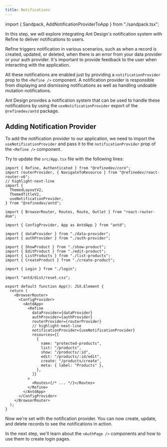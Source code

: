 ```yaml
---
title: Notifications
---
```


import { Sandpack, AddNotificationProviderToApp } from "./sandpack.tsx";

<Sandpack>

In this step, we will explore integrating Ant Design's notification system with Refine to deliver notifications to users.

Refine triggers notification in various scenarios, such as when a record is created, updated, or deleted, when there is an error from your data provider or your auth provider. It's important to provide feedback to the user when interacting with the application.

All these notifications are enabled just by providing a `notificationProvider` prop to the `<Refine />` component. A notification provider is responsible from displaying and dismissing notifications as well as handling undoable mutation notifications.

Ant Design provides a notification system that can be used to handle these notifications by using the `useNotificationProvider` export of the `@refinedev/antd` package.

## Adding Notification Provider

To add the notification provider to our application, we need to import the `useNotificationProvider` and pass it to the `notificationProvider` prop of the `<Refine />` component.

Try to update the `src/App.tsx` file with the following lines:

```tsx title="src/App.tsx"
import { Refine, Authenticated } from "@refinedev/core";
import routerProvider, { NavigateToResource } from "@refinedev/react-router-v6";
// highlight-next-line
import {
  ThemedLayoutV2,
  ThemedTitleV2,
  useNotificationProvider,
} from "@refinedev/antd";

import { BrowserRouter, Routes, Route, Outlet } from "react-router-dom";

import { ConfigProvider, App as AntdApp } from "antd";

import { dataProvider } from "./data-provider";
import { authProvider } from "./auth-provider";

import { ShowProduct } from "./show-product";
import { EditProduct } from "./edit-product";
import { ListProducts } from "./list-products";
import { CreateProduct } from "./create-product";

import { Login } from "./login";

import "antd/dist/reset.css";

export default function App(): JSX.Element {
  return (
    <BrowserRouter>
      <ConfigProvider>
        <AntdApp>
          <Refine
            dataProvider={dataProvider}
            authProvider={authProvider}
            routerProvider={routerProvider}
            // highlight-next-line
            notificationProvider={useNotificationProvider}
            resources={[
              {
                name: "protected-products",
                list: "/products",
                show: "/products/:id",
                edit: "/products/:id/edit",
                create: "/products/create",
                meta: { label: "Products" },
              },
            ]}
          >
            <Routes>{/* ... */}</Routes>
          </Refine>
        </AntdApp>
      </ConfigProvider>
    </BrowserRouter>
  );
}
```

<AddNotificationProviderToApp />

Now we're set with the notification provider. You can now create, update, and delete records to see the notifications in action.

In the next step, we'll learn about the `<AuthPage />` components and how to use them to create login pages.

</Sandpack>
